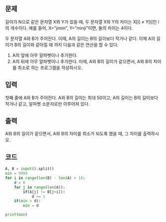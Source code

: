 ## 문제
길이가 N으로 같은 문자열 X와 Y가 있을 때, 두 문자열 X와 Y의 차이는 X[i] ≠ Y[i]인 i의 개수이다. 예를 들어, X=”jimin”, Y=”minji”이면, 둘의 차이는 4이다.

두 문자열 A와 B가 주어진다. 이때, A의 길이는 B의 길이보다 작거나 같다. 이제 A의 길이가 B의 길이와 같아질 때 까지 다음과 같은 연산을 할 수 있다.

1. A의 앞에 아무 알파벳이나 추가한다.
2. A의 뒤에 아무 알파벳이나 추가한다.
이때, A와 B의 길이가 같으면서, A와 B의 차이를 최소로 하는 프로그램을 작성하시오.

## 입력
첫째 줄에 A와 B가 주어진다. A와 B의 길이는 최대 50이고, A의 길이는 B의 길이보다 작거나 같고, 알파벳 소문자로만 이루어져 있다.

## 출력
A와 B의 길이가 같으면서, A와 B의 차이를 최소가 되도록 했을 때, 그 차이를 출력하시오.

## 코드
```python
A, B = input().split()
min = 9999
for i in range(len(B) - len(A) + 1):
    d = 0
    for j in range(len(A)):
        if(A[j] != B[j+i]):
            d += 1
    if(min > d):
        min = d

print(min)
```
